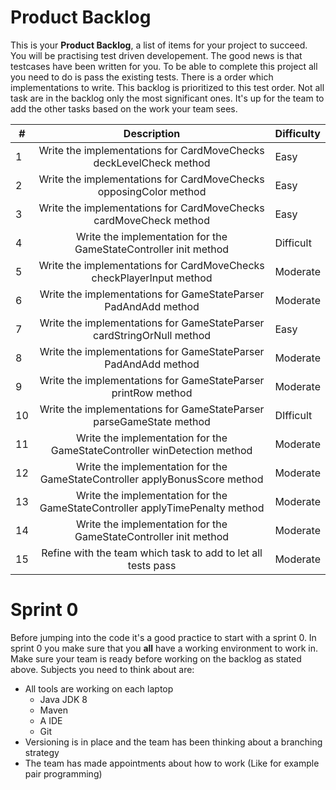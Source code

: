 # Product Backlog

This is your **Product Backlog**, a list of items for your project to succeed. You will be practising test driven developement.
The good news is that testcases have been written for you. To be able to complete this project all you need to do is pass the 
existing tests. There is a order which implementations to write. This backlog is prioritized to this test order.
Not all task are in the backlog only the most significant ones. It's up for the team to add the other tasks based
on the work your team sees.

| #     | Description                                       | Difficulty
|-------|:-------------------------------------------------:|----------------------
| 1     | Write the implementations for CardMoveChecks deckLevelCheck method| Easy
| 2     | Write the implementations for CardMoveChecks opposingColor method| Easy
| 3     | Write the implementations for CardMoveChecks cardMoveCheck method| Easy
| 4     | Write the implementation for the GameStateController init method| Difficult
| 5     | Write the implementations for CardMoveChecks checkPlayerInput method| Moderate
| 6     | Write the implementations for GameStateParser PadAndAdd method| Moderate
| 7     | Write the implementations for GameStateParser cardStringOrNull method| Easy
| 8     | Write the implementations for GameStateParser PadAndAdd method| Moderate
| 9     | Write the implementations for GameStateParser printRow method| Moderate
| 10    | Write the implementations for GameStateParser parseGameState method| DIfficult
| 11    | Write the implementation for the GameStateController winDetection method| Moderate
| 12    | Write the implementation for the GameStateController applyBonusScore method| Moderate
| 13    | Write the implementation for the GameStateController applyTimePenalty method| Moderate
| 14    | Write the implementation for the GameStateController init method| Moderate
| 15    | Refine with the team which task to add to let all tests pass| Moderate

# Sprint 0
Before jumping into the code it's a good practice to start with a sprint 0. In sprint 0 you
make sure that you **all** have a working environment to work in. Make sure your team is ready
before working on the backlog as stated above. Subjects you need to think about are:
- All tools are working on each laptop
    - Java JDK 8
    - Maven
    - A IDE 
    - Git 
- Versioning is in place and the team has been thinking about a branching strategy
- The team has made appointments about how to work (Like for example pair programming)









